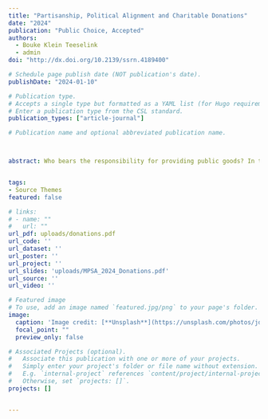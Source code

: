 ```yaml
---
title: "Partisanship, Political Alignment and Charitable Donations"
date: "2024"
publication: "Public Choice, Accepted"
authors: 
  - Bouke Klein Teeselink
  - admin
doi: "http://dx.doi.org/10.2139/ssrn.4189400"

# Schedule page publish date (NOT publication's date).
publishDate: "2024-01-10"

# Publication type.
# Accepts a single type but formatted as a YAML list (for Hugo requirements).
# Enter a publication type from the CSL standard.
publication_types: ["article-journal"]

# Publication name and optional abbreviated publication name.



abstract: Who bears the responsibility for providing public goods? In this paper, we examine how alignment with the current president influences individuals' opinions about the normative role of government in welfare provision, and examine the behavioral consequences of these beliefs. In particular, we examine how changes in beliefs induced by electoral turnovers affect people’s inclination to provide welfare privately through donating to charities. Using 17 years of US tax return data, we find that alignment with the government leads to a reduction in charitable donations. Specifically, when accounting for government spending, supporters of the incumbent government lower their charitable contributions, while detractors increase theirs. This shift in donation behavior is consistent with shifts in people’s beliefs about the role and efficiency of the government, as partisans across the political spectrum report higher confidence in governments led by their preferred party and assign them greater responsibilities in addressing societal challenges.


tags:
- Source Themes
featured: false

# links:
# - name: ""
#   url: ""
url_pdf: uploads/donations.pdf
url_code: ''
url_dataset: ''
url_poster: ''
url_project: ''
url_slides: 'uploads/MPSA_2024_Donations.pdf'
url_source: ''
url_video: ''

# Featured image
# To use, add an image named `featured.jpg/png` to your page's folder. 
image:
  caption: 'Image credit: [**Unsplash**](https://unsplash.com/photos/jdD8gXaTZsc)'
  focal_point: ""
  preview_only: false

# Associated Projects (optional).
#   Associate this publication with one or more of your projects.
#   Simply enter your project's folder or file name without extension.
#   E.g. `internal-project` references `content/project/internal-project/index.md`.
#   Otherwise, set `projects: []`.
projects: []


---
```

